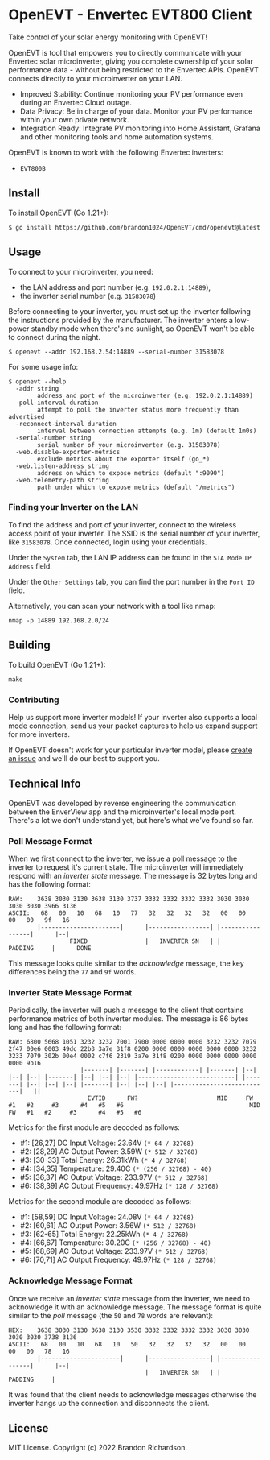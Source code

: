 # OpenEVT - Envertec EVT800 Client

Take control of your solar energy monitoring with OpenEVT!

OpenEVT is tool that empowers you to directly communicate with your Envertec
solar microinverter, giving you complete ownership of your solar performance
data - without being restricted to the Envertec APIs. OpenEVT connects directly
to your microinverter on your LAN.

- Improved Stability: Continue monitoring your PV performance even during an
  Envertec Cloud outage.
- Data Privacy: Be in charge of your data. Monitor your PV performance within
  your own private network.
- Integration Ready: Integrate PV monitoring into Home Assistant, Grafana and
  other monitoring tools and home automation systems.

OpenEVT is known to work with the following Envertec inverters:

- `EVT800B`

## Install

To install OpenEVT (Go 1.21+):

```shell
$ go install https://github.com/brandon1024/OpenEVT/cmd/openevt@latest
```

## Usage

To connect to your microinverter, you need:

- the LAN address and port number (e.g. `192.0.2.1:14889`),
- the inverter serial number (e.g. `31583078`)

Before connecting to your inverter, you must set up the inverter following the
instructions provided by the manufacturer. The inverter enters a low-power
standby mode when there's no sunlight, so OpenEVT won't be able to connect
during the night.

```shell
$ openevt --addr 192.168.2.54:14889 --serial-number 31583078
```

For some usage info:

```shell
$ openevt --help
  -addr string
        address and port of the microinverter (e.g. 192.0.2.1:14889)
  -poll-interval duration
        attempt to poll the inverter status more frequently than advertised
  -reconnect-interval duration
        interval between connection attempts (e.g. 1m) (default 1m0s)
  -serial-number string
        serial number of your microinverter (e.g. 31583078)
  -web.disable-exporter-metrics
        exclude metrics about the exporter itself (go_*)
  -web.listen-address string
        address on which to expose metrics (default ":9090")
  -web.telemetry-path string
        path under which to expose metrics (default "/metrics")
```

### Finding your Inverter on the LAN

To find the address and port of your inverter, connect to the wireless access
point of your inverter. The SSID is the serial number of your inverter, like
`31583078`. Once connected, login using your credentials.

Under the `System` tab, the LAN IP address can be found in the `STA Mode` `IP
Address` field.

Under the `Other Settings` tab, you can find the port number in the `Port ID`
field.

Alternatively, you can scan your network with a tool like nmap:

```shell
nmap -p 14889 192.168.2.0/24
```

## Building

To build OpenEVT (Go 1.21+):

```shell
make
```

### Contributing

Help us support more inverter models! If your inverter also supports a local
mode connection, send us your packet captures to help us expand support for more
inverters.

If OpenEVT doesn't work for your particular inverter model, please [create an
issue](https://github.com/brandon1024/OpenEVT/issues) and we'll do our best to
support you.

## Technical Info

OpenEVT was developed by reverse engineering the communication between the
EnverView app and the microinverter's local mode port. There's a lot we don't
understand yet, but here's what we've found so far.

### Poll Message Format

When we first connect to the inverter, we issue a poll message to the inverter
to request it's current state. The microinverter will immediately respond with
an _inverter state_ message. The message is 32 bytes long and has the following
format:

```
RAW:    3638 3030 3130 3638 3130 3737 3332 3332 3332 3332 3030 3030 3030 3030 3966 3136
ASCII:   68   00   10   68   10   77   32   32   32   32   00   00   00   00   9f   16
        |----------------------|      |-----------------| |-----------------|      |--|
                 FIXED                |   INVERTER SN   | |     PADDING     |      DONE
```

This message looks quite similar to the _acknowledge_ message, the key
differences being the `77` and `9f` words.

### Inverter State Message Format

Periodically, the inverter will push a message to the client that contains
performance metrics of both inverter modules. The message is 86 bytes long and
has the following format:

```
RAW: 6800 5668 1051 3232 3232 7001 7900 0000 0000 0000 3232 3232 7079 2f47 00e6 0003 49dc 22b3 3a7e 31f8 0200 0000 0000 0000 0000 0000 3232 3233 7079 302b 00e4 0002 c7f6 2319 3a7e 31f8 0200 0000 0000 0000 0000 0000 9b16
                    |-------| |-------| |------------| |-------| |--| |--| |--| |-------| |--| |--| |--| |---------------------------| |-------| |--| |--| |--| |-------| |--| |--| |--| |---------------------------|   ||
                      EVTID      FW?                      MID     FW   #1   #2     #3      #4   #5   #6                                   MID     FW   #1   #2     #3      #4   #5   #6
```

Metrics for the first module are decoded as follows:

- #1: [26,27] DC Input Voltage:    23.64V     `(* 64 / 32768)`
- #2: [28,29] AC Output Power:     3.59W      `(* 512 / 32768)`
- #3: [30-33] Total Energy:        26.31kWh   `(* 4 / 32768)`
- #4: [34,35] Temperature:         29.40C     `(* (256 / 32768) - 40)`
- #5: [36,37] AC Output Voltage:   233.97V    `(* 512 / 32768)`
- #6: [38,39] AC Output Frequency: 49.97Hz    `(* 128 / 32768)`

Metrics for the second module are decoded as follows:

- #1: [58,59] DC Input Voltage:    24.08V     `(* 64 / 32768)`
- #2: [60,61] AC Output Power:     3.56W      `(* 512 / 32768)`
- #3: [62-65] Total Energy:        22.25kWh   `(* 4 / 32768)`
- #4: [66,67] Temperature:         30.20C     `(* (256 / 32768) - 40)`
- #5: [68,69] AC Output Voltage:   233.97V    `(* 512 / 32768)`
- #6: [70,71] AC Output Frequency: 49.97Hz    `(* 128 / 32768)`

### Acknowledge Message Format

Once we receive an _inverter state_ message from the inverter, we need to
acknowledge it with an acknowledge message. The message format is quite similar
to the _poll_ message (the `50` and `78` words are relevant):

```
HEX:    3638 3030 3130 3638 3130 3530 3332 3332 3332 3332 3030 3030 3030 3030 3738 3136
ASCII:   68   00   10   68   10   50   32   32   32   32   00   00   00   00   78   16
        |----------------------|      |-----------------| |-----------------|      |--|
                                      |   INVERTER SN   | |     PADDING     |
```

It was found that the client needs to acknowledge messages otherwise the
inverter hangs up the connection and disconnects the client.

## License

MIT License. Copyright (c) 2022 Brandon Richardson.
